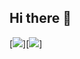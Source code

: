 ## Hi there 👋

<!--
**Ri4385/Ri4385** is a ✨ _special_ ✨ repository because its `README.md` (this file) appears on your GitHub profile.

Here are some ideas to get you started:

- 🔭 I’m currently working on ...
- 🌱 I’m currently learning ...
- 👯 I’m looking to collaborate on ...
- 🤔 I’m looking for help with ...
- 💬 Ask me about ...
- 📫 How to reach me: ...
- 😄 Pronouns: ...
- ⚡ Fun fact: ...
-->
<!--
[![](https://raw.githubusercontent.com/Ri4385/Ri4385/main/profile-summary-card-output/gotham/3-stats.svg)](https://github.com/vn7n24fzkq/github-profile-summary-cards) [![](https://raw.githubusercontent.com/Ri4385/Ri4385/main/profile-summary-card-output/gotham/1-repos-per-language.svg)](https://github.com/vn7n24fzkq/github-profile-summary-cards) 
-->

[![](https://readme-stats-eight-silk.vercel.app/api/?username=ri4385&theme=gruvbox&show_icons=ture&count_private=true)][![](https://readme-stats-eight-silk.vercel.app/api/top-langs/?username=ri4385&layout=compact&theme=gruvbox&show_icons=true&count_private=true&hide=javascript,blade,css,html,scss)]

